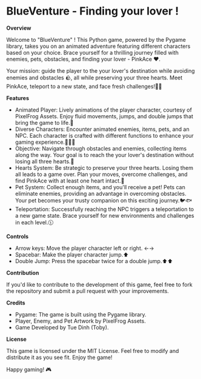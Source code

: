 # BlueVenture - Finding your lover !

**Overview**

Welcome to "BlueVenture" ! This Python game, powered by the Pygame library, takes you on an animated adventure featuring different characters based on your choice. Brace yourself for a thrilling journey filled with enemies, pets, obstacles, and finding your lover - PinkAce ❤️. 

Your mission: guide the player to the your lover's destination while avoiding enemies and obstacles 🪨, all while preserving your three hearts. Meet PinkAce, teleport to a new state, and face fresh challenges!🚀🤖

**Features**

- Animated Player: Lively animations of the player character, courtesy of PixelFrog Assets. Enjoy fluid movements, jumps, and double jumps that bring the game to life.🔹
- Diverse Characters: Encounter animated enemies, items, pets, and an NPC. Each character is crafted with different functions to enhance your gaming experience.🐸🦇🦏
- Objective: Navigate through obstacles and enemies, collecting items along the way. Your goal is to reach the your lover's destination without losing all three hearts.🍥
- Hearts System: Be strategic to preserve your three hearts. Losing them all leads to a game over. Plan your moves, overcome challenges, and find PinkAce with at least one heart intact.💙
- Pet System: Collect enough items, and you'll receive a pet! Pets can eliminate enemies, providing an advantage in overcoming obstacles. Your pet becomes your trusty companion on this exciting journey.🐦🐟
- Teleportation: Successfully reaching the NPC triggers a teleportation to a new game state. Brace yourself for new environments and challenges in each level.🕦

**Controls**

- Arrow keys: Move the player character left or right. ←→
- Spacebar: Make the player character jump.⬆️
- Double Jump: Press the spacebar twice for a double jump.⬆️⬆️

**Contribution**

If you'd like to contribute to the development of this game, feel free to fork the repository and submit a pull request with your improvements.

**Credits**

- Pygame: The game is built using the Pygame library.
- Player, Enemy, and Pet Artwork by PixelFrog Assets.
- Game Developed by Tue Dinh (Toby).

**License**

This game is licensed under the MIT License. Feel free to modify and distribute it as you see fit. Enjoy the game!

Happy gaming! 🎮
